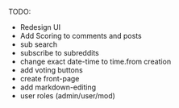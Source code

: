 TODO:
- Redesign UI
- Add Scoring to comments and posts
- sub search
- subscribe to subreddits
- change exact date-time to time.from creation
- add voting buttons
- create front-page
- add markdown-editing
- user roles (admin/user/mod)



